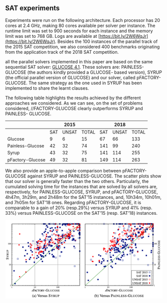 ## SAT experiments

Experiments were run on the following architecture.
Each processor has 20 cores at 2.4 GHz, making 80 cores
available per solver per instance.
The runtime limit was set to 900 seconds for each instance and the
memory limit was set to 768 GB.
Logs are available at [https://bit.ly/2W6WqJr](https://bit.ly/2W6WqJr).
 Besides the 100 instances of the parallel track of the 2015 SAT competition, we also considered 
 400  benchmarks originating from the application track of the 2018 SAT competition. 


all the parallel solvers implemented in this paper are based on the same sequential SAT solver: 
[GLUCOSE 4.1](https://www.labri.fr/perso/lsimon/glucose/).
 These solvers are: PAINLESS-GLUCOSE (the authors kindly provided a GLUCOSE- based version),  SYRUP
 (the official parallel version of GLUCOSE) and our solver, called pFACTORY-GLUCOSE. 
 The same strategy as the one used in SYRUP has been implemented to share the learnt clauses. 
 
 
 
 
 The following table highlights the results achieved by the different approaches we considered. 
 As we can see, on the set of problems considered, //FACTORY-GLUCOSE clearly outperforms SYRUP and PAINLESS- GLUCOSE. 
 
 
|                  |     | 2015  |       |     | 2018  |       |
|------------------|-----|-------|-------|-----|-------|-------|
|                  | SAT | UNSAT | TOTAL | SAT | UNSAT | TOTAL |
| Glucose          | 9   | 6     | 15    | 67  | 66    | 133   |
| Painless-Glucose | 42  | 32    | 74    | 141 | 99    | 240   |
| Syrup            | 43  | 32    | 75    | 141 | 114   | 255   |
| pFactory-Glucose | 49  | 32    | 81    | 149 | 114   | 263   |
 
 
 
We also provide an apple-to-apple comparison between pFACTORY-GLUCOSE 
against SYRUP  and PAINLESS-GLUCOSE. 
The scatter plots show that our solver is generally faster than the two others. 
Particularly, the cumulated solving time for the instances that are solved by all solvers are, 
respectively, for PAINLESS-GLUCOSE, SYRUP, and pFACTORY-GLUCOSE, 4h47m, 3h29m, and 2h48m for the SAT’15 instances, 
and, 10h34m, 10h01m, and 7h05m for SAT’18 ones. Regarding pFACTORY-GLUCOSE, it is comparable to a gain of 20% (resp.29%) 
versus SYRUP and 41% (resp. 33%) versus PAINLESS-GLUCOSE on the SAT’15 (resp. SAT’18) instances. 
 
 ![scatter](scatterplot-sat.png "scatter plot") 

